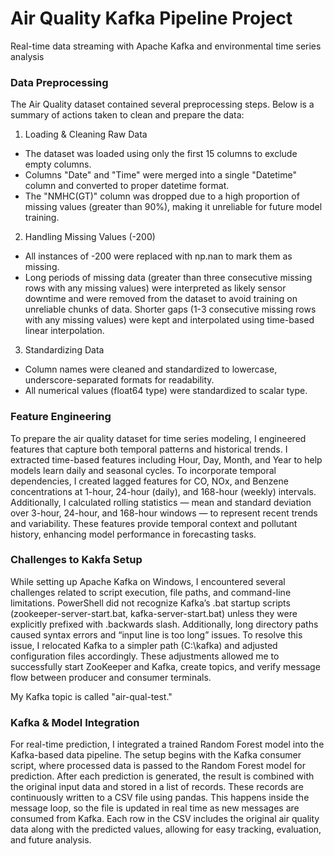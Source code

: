 # Air Quality Kafka Pipeline Project
Real-time data streaming with Apache Kafka and environmental time series analysis

### Data Preprocessing
The Air Quality dataset contained several preprocessing steps. Below is a summary of actions taken to clean and prepare the data:

1. Loading & Cleaning Raw Data
- The dataset was loaded using only the first 15 columns to exclude empty columns. 
- Columns "Date" and "Time" were merged into a single "Datetime" column and converted to proper datetime format. 
- The "NMHC(GT)" column was dropped due to a high proportion of missing values (greater than 90%), making it unreliable for future model training. 

2. Handling Missing Values (-200)
- All instances of -200 were replaced with np.nan to mark them as missing. 
- Long periods of missing data (greater than three consecutive missing rows with any missing values) were interpreted as likely sensor downtime and were removed from the dataset to avoid training on unreliable chunks of data. Shorter gaps (1-3 consecutive missing rows with any missing values) were kept and interpolated using time-based linear interpolation. 

3. Standardizing Data
- Column names were cleaned and standardized to lowercase, underscore-separated formats for readability. 
- All numerical values (float64 type) were standardized to scalar type. 

### Feature Engineering
To prepare the air quality dataset for time series modeling, I engineered features that capture both temporal patterns and historical trends. I extracted time-based features including Hour, Day, Month, and Year to help models learn daily and seasonal cycles. To incorporate temporal dependencies, I created lagged features for CO, NOx, and Benzene concentrations at 1-hour, 24-hour (daily), and 168-hour (weekly) intervals. Additionally, I calculated rolling statistics — mean and standard deviation over 3-hour, 24-hour, and 168-hour windows — to represent recent trends and variability. These features provide temporal context and pollutant history, enhancing model performance in forecasting tasks.

### Challenges to Kakfa Setup
While setting up Apache Kafka on Windows, I encountered several challenges related to script execution, file paths, and command-line limitations. PowerShell did not recognize Kafka’s .bat startup scripts (zookeeper-server-start.bat, kafka-server-start.bat) unless they were explicitly prefixed with .backwards slash. Additionally, long directory paths caused syntax errors and “input line is too long” issues. To resolve this issue, I relocated Kafka to a simpler path (C:\kafka) and adjusted configuration files accordingly. These adjustments allowed me to successfully start ZooKeeper and Kafka, create topics, and verify message flow between producer and consumer terminals.

My Kafka topic is called "air-qual-test."

### Kafka & Model Integration
For real-time prediction, I integrated a trained Random Forest model into the Kafka-based data pipeline. The setup begins with the Kafka consumer script, where processed data is passed to the Random Forest model for prediction. After each prediction is generated, the result is combined with the original input data and stored in a list of records. These records are continuously written to a CSV file using pandas. This happens inside the message loop, so the file is updated in real time as new messages are consumed from Kafka. Each row in the CSV includes the original air quality data along with the predicted values, allowing for easy tracking, evaluation, and future analysis. 

